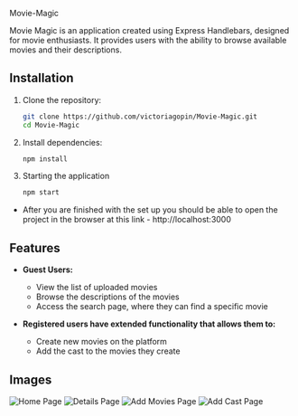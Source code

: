Movie-Magic

Movie Magic is an application created using Express Handlebars, designed for movie enthusiasts. It provides users with the ability to browse available movies and their descriptions.

## Installation

1. Clone the repository:
   ```bash
   git clone https://github.com/victoriagopin/Movie-Magic.git
   cd Movie-Magic
2. Install dependencies:
   ```bash
   npm install
3. Starting the application
    ```bash
   npm start


- After you are finished with the set up you should be able to open the project in the browser at this link - http://localhost:3000

## Features

- **Guest Users:**
  - View the list of uploaded movies
  - Browse the descriptions of the movies
  - Access the search page, where they can find a specific movie
 
- **Registered users have extended functionality that allows them to:**
  - Create new movies on the platform
  - Add the cast to the movies they create

## Images

![Home Page](static/img/demo-1.png)
![Details Page](static/img/demo-2.png)
![Add Movies Page](static/img/demo-3.png)
![Add Cast Page](static/img/demo-4.png)
